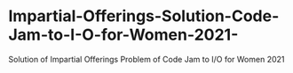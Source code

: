 # Impartial-Offerings-Solution-Code-Jam-to-I-O-for-Women-2021-
Solution of Impartial Offerings Problem of Code Jam to I/O for Women 2021 
